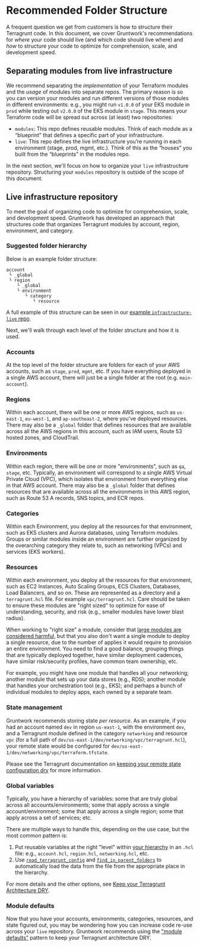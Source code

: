 # Recommended Folder Structure

A frequent question we get from customers is how to structure their Terragrunt code. In this document, we cover Gruntwork's recommendations for _where_ your code should live (and which code should live where) and _how_ to structure your code to optimize for comprehension, scale, and development speed.

## Separating modules from live infrastructure

We recommend separating the _implementation_ of your Terraform modules and the _usage_ of modules into separate repos. The primary reason is so you can version your modules and run different versions of those modules in different environments: e.g., you might run `v1.0.0` of your EKS module in `prod` while testing out `v2.0.0` of the EKS module in `stage`. This means your Terraform code will be spread out across (at least) two repositories:

- `modules`: This repo defines reusable modules. Think of each module as a “blueprint” that defines a specific part of your infrastructure.
- `live`: This repo defines the live infrastructure you’re running in each environment (stage, prod, mgmt, etc.). Think of this as the “houses” you built from the “blueprints” in the modules repo.

In the next section, we'll focus on how to organize your `live` infrastructure repository. Structuring your `modules` repository is outside of the scope of this document.

## Live infrastructure repository

To meet the goal of organizing code to optimize for comprehension, scale, and development speed. Gruntwork has developed an approach that structures code that organizes Terragrunt modules by account, region, environment, and category.

### Suggested folder hierarchy

Below is an example folder structure:

```
account
 └ _global
 └ region
    └ _global
    └ environment
       └ category
          └ resource
```

A full example of this structure can be seen in our [example `infrastructure-live` repo](https://github.com/gruntwork-io/terragrunt-infrastructure-live-example).

Next, we'll walk through each level of the folder structure and how it is used.

### Accounts

At the top level of the folder structure are folders for each of your AWS accounts, such as `stage`, `prod`, `mgmt`, etc. If you have everything deployed in a single AWS account, there will just be a single folder at the root (e.g. `main-account`).

### Regions

Within each account, there will be one or more AWS regions, such as `us-east-1`, `eu-west-1`, and `ap-southeast-2`, where you've deployed resources. There may also be a `_global` folder that defines resources that are available across all the AWS regions in this account, such as IAM users, Route 53 hosted zones, and CloudTrail.

### Environments

Within each region, there will be one or more "environments", such as `qa`, `stage`, etc. Typically, an environment will correspond to a single AWS Virtual Private Cloud (VPC), which isolates that environment from everything else in that AWS account. There may also be a `_global` folder that defines resources that are available across all the environments in this AWS region, such as Route 53 A records, SNS topics, and ECR repos.

### Categories

Within each Environment, you deploy all the resources for that environment, such as EKS clusters and Aurora databases, using Terraform modules. Groups or similar modules inside an environment are further organized by the overarching category they relate to, such as networking (VPCs) and services (EKS workers).

### Resources

Within each environment, you deploy all the resources for that environment, such as EC2 Instances, Auto Scaling Groups, ECS Clusters, Databases, Load Balancers, and so on. These are represented as a directory and a `terragrunt.hcl` file. For example `vpc/terragrunt.hcl`. Care should be taken to ensure these modules are "right sized" to optimize for ease of understanding, security, and risk (e.g., smaller modules have lower blast radius).

When working to "right size" a module, consider that [large modules are considered harmful](https://blog.gruntwork.io/5-lessons-learned-from-writing-over-300-000-lines-of-infrastructure-code-36ba7fadeac1#302b), but that you also don't want a single module to deploy a single resource, due to the number of applies it would require to provision an entire environment. You need to find a good balance, grouping things that are typically deployed together, have similar deployment cadences, have similar risk/security profiles, have common team ownership, etc.

For example, you might have one module that handles all your networking; another module that sets up your data stores (e.g., RDS); another module that handles your orchestration tool (e.g., EKS); and perhaps a bunch of individual modules to deploy apps, each owned by a separate team.

### State management

Gruntwork recommends storing state _per resource_. As an example, if you had an account named `dev` in region `us-east-1`, with the environment `dev`, and a Terragrunt module defined in the category `networking` and resource `vpc` (for a full path of `dev/us-east-1/dev/networking/vpc/terragrunt.hcl`), your remote state would be configured for `dev/us-east-1/dev/networking/vpc/terraform.tfstate`.

Please see the Terragrunt documentation on [keeping your remote state configuration dry](https://terragrunt.gruntwork.io/docs/features/keep-your-remote-state-configuration-dry/) for more information.

### Global variables

Typically, you have a hierarchy of variables: some that are truly global across all accounts/environments; some that apply across a single account/environment; some that apply across a single region; some that apply across a set of services; etc.

There are multiple ways to handle this, depending on the use case, but the most common pattern is:

1. Put reusable variables at the right "level" within [your hierarchy](#suggested-folder-hierarchy) in an `.hcl` file: e.g., `account.hcl`, `region.hcl`, `networking.hcl`, etc.
1. Use [`read_terragrunt_config`](https://terragrunt.gruntwork.io/docs/reference/built-in-functions/#read_terragrunt_config) and [`find_in_parent_folders`](https://terragrunt.gruntwork.io/docs/reference/built-in-functions/#find_in_parent_folders) to automatically load the data from the file from the appropriate place in the hierarchy.

For more details and the other options, see [Keep your Terragrunt Architecture DRY](https://terragrunt.gruntwork.io/docs/features/keep-your-terragrunt-architecture-dry/).

### Module defaults

Now that you have your accounts, environments, categories, resources, and state figured out, you may be wondering how you can increase code re-use across your `live` repository. Gruntwork recommends using the ["module defaults"](./module_defaults/index.md) pattern to keep your Terragrunt architecture DRY.


<!-- ##DOCS-SOURCER-START
{
  "sourcePlugin": "local-copier",
  "hash": "2399e94f2698f60d3efe7783d670d310"
}
##DOCS-SOURCER-END -->
